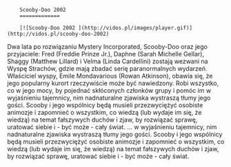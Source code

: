 
        Scooby-Doo 2002 
        =============
        
        [![Scooby-Doo 2002 ](http://vidos.pl/images/player.gif)](http://vidos.pl/scooby-doo-2002)
        
        
 Dwa lata po rozwiązaniu Mystery Incorporated, Scooby-Doo oraz jego przyjaciele: Fred (Freddie Prinze Jr.), Daphne (Sarah Michelle Gellar), Shaggy (Matthew Lillard) i Velma (Linda Cardellini) zostają wezwani na Wyspę Strachów, gdzie mają zbadać serię paranormalnych wydarzeń. Właściciel wyspy, Emile Mondavarious (Rowan Atkinson), obawia się, że jego popularny kurort rzeczywiście może być nawiedzony. Robi wszystko, co w jego mocy, by pojednać skłóconych członków grupy i pomóc im w wyjaśnieniu tajemnicy, nim nadnaturalne zjawiska wystraszą tłumy jego gości. Scooby i jego wspólnicy będą musieli przezwyciężyć osobiste animozje i zapomnieć o wszystkim, co wiedzą (lub wydaje im się, że wiedzą) na temat fałszywych duchów i zjaw, by rozwiązać sprawę, uratować siebie i - być może - cały świat.   ... w wyjaśnieniu tajemnicy, nim nadnaturalne zjawiska wystraszą tłumy jego gości. Scooby i jego wspólnicy będą musieli przezwyciężyć osobiste animozje i zapomnieć o wszystkim, co wiedzą (lub wydaje im się, że wiedzą) na temat fałszywych duchów i zjaw, by rozwiązać sprawę, uratować siebie i - być może - cały świat.
    